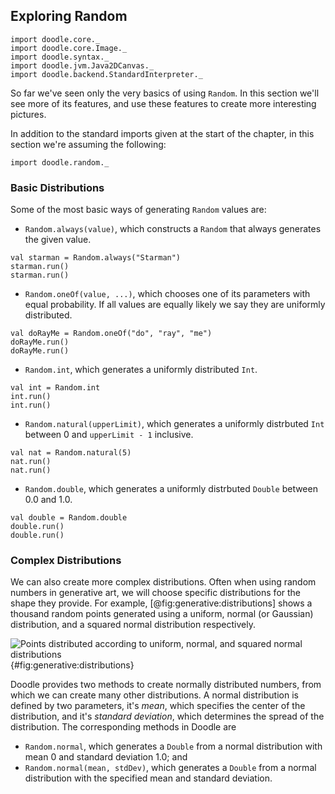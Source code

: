 ## Exploring Random

```tut:invisible
import doodle.core._
import doodle.core.Image._
import doodle.syntax._
import doodle.jvm.Java2DCanvas._
import doodle.backend.StandardInterpreter._
```

So far we've seen only the very basics of using `Random`. In this section we'll see more of its features, and use these features to create more interesting pictures. 

<div class="callout callout-info">
In addition to the standard imports given at the start of the chapter, in this section we're assuming the following:

```tut:silent
import doodle.random._
```
</div>

### Basic Distributions

Some of the most basic ways of generating `Random` values are:

- `Random.always(value)`, which constructs a `Random` that always generates the given value.

```tut:book
val starman = Random.always("Starman")
starman.run()
starman.run()
```

- `Random.oneOf(value, ...)`, which chooses one of its parameters with equal probability. If all values are equally likely we say they are uniformly distributed.

```tut:book
val doRayMe = Random.oneOf("do", "ray", "me")
doRayMe.run()
doRayMe.run()
```

- `Random.int`, which generates a uniformly distributed `Int`.

```tut:book
val int = Random.int
int.run()
int.run()
```

- `Random.natural(upperLimit)`, which generates a uniformly distrbuted `Int` between 0 and `upperLimit - 1` inclusive.

```tut:book
val nat = Random.natural(5)
nat.run()
nat.run()
```

- `Random.double`, which generates a uniformly distrbuted `Double` between 0.0 and 1.0.

```tut:book
val double = Random.double
double.run()
double.run()
```


### Complex Distributions

We can also create more complex distributions. Often when using random numbers in generative art, we will choose specific distributions for the shape they provide. For example, [@fig:generative:distributions] shows a thousand random points generated using a uniform, normal (or Gaussian) distribution, and a squared normal distribution respectively.

![Points distributed according to uniform, normal, and squared normal distributions](./src/pages/generative/distributions.png){#fig:generative:distributions}

Doodle provides two methods to create normally distributed numbers, from which we can create many other distributions. A normal distribution is defined by two parameters, it's *mean*, which specifies the center of the distribution, and it's *standard deviation*, which determines the spread of the distribution. The corresponding methods in Doodle are

- `Random.normal`, which generates a `Double` from a normal distribution with mean 0 and standard deviation 1.0; and
- `Random.normal(mean, stdDev)`, which generates a `Double` from a normal distribution with the specified mean and standard deviation.
